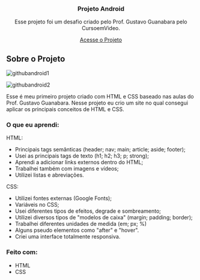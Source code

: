


<!-- PROJECT LOGO -->
<br />
<div align="center">
  <a href="https://github.com/othneildrew/Best-README-Template">
    
  </a>

  <h3 align="center">Projeto Android</h3>

  <p align="center">
    Esse projeto foi um desafio criado pelo Prof. Gustavo Guanabara pelo CursoemVideo.
  </p>
  
  <a href="https://enzfeijo.github.io/projeto-android/"> Acesse o Projeto </a>
</div>

<!-- ABOUT THE PROJECT -->
## Sobre o Projeto

![githubandroid1](https://user-images.githubusercontent.com/98236401/161452689-3a7beedd-a78d-4070-9ef1-44e7d51320c1.gif)

![githubandroid2](https://user-images.githubusercontent.com/98236401/161452693-c79e425e-05d8-4111-b335-8f4811d57080.gif)

Esse é meu primeiro projeto criado com HTML e CSS baseado nas aulas do Prof. Gustavo Guanabara. Nesse projeto eu crio um site no qual consegui aplicar os principais conceitos de HTML e CSS.


### O que eu aprendi:

HTML:

- Principais tags semânticas (header; nav; main; article; aside; footer);
- Usei as principais tags de texto (h1; h2; h3; p; strong);
- Aprendi a adicionar links externos dentro do HTML;
- Trabalhei também com imagens e vídeos;
- Utilizei listas e abreviações.

CSS:

- Utilizei fontes externas (Google Fonts);
- Variáveis no CSS;
- Usei diferentes tipos de efeitos, degrade e sombreamento;
- Utilizei diversos tipos de "modelos de caixa" (margin; padding; border);
- Trabalhei diferentes unidades de medida (em; px; %)
- Alguns pseudo elementos como "after" e "hover".
- Criei uma interface totalmente responsiva.

### Feito com:

- HTML
- CSS
